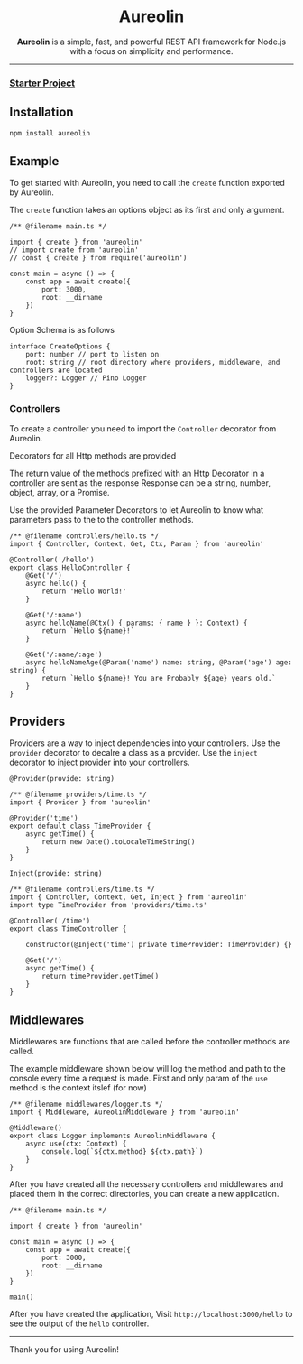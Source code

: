 <div align=center>

# Aureolin
**Aureolin** is a simple, fast, and powerful REST API framework for Node.js with a focus on simplicity and performance.

</div>

----
### [Starter Project](https://github.com/AlenSaito1/Aureolin-starter)

## Installation

```sh
npm install aureolin
```

## Example

To get started with Aureolin, you need to call the `create` function exported by Aureolin.

The `create` function takes an options object as its first and only argument.


```TS
/** @filename main.ts */

import { create } from 'aureolin'
// import create from 'aureolin'
// const { create } from require('aureolin')

const main = async () => {
    const app = await create({
        port: 3000,
        root: __dirname
    })
}
```

Option Schema is as follows

```TS
interface CreateOptions {
    port: number // port to listen on
    root: string // root directory where providers, middleware, and controllers are located
    logger?: Logger // Pino Logger
}
```
### Controllers

To create a controller you need to import the `Controller` decorator from Aureolin. 

Decorators for all Http methods are provided

The return value of the methods prefixed with an Http Decorator in a controller are sent as the response
Response can be a string, number, object, array, or a Promise.

Use the provided Parameter Decorators to let Aureolin to know what parameters pass to the to the controller methods.

```TS
/** @filename controllers/hello.ts */
import { Controller, Context, Get, Ctx, Param } from 'aureolin'

@Controller('/hello')
export class HelloController {
    @Get('/')
    async hello() {
        return 'Hello World!'
    }

    @Get('/:name')
    async helloName(@Ctx() { params: { name } }: Context) {
        return `Hello ${name}!`
    }

    @Get('/:name/:age')
    async helloNameAge(@Param('name') name: string, @Param('age') age: string) {
        return `Hello ${name}! You are Probably ${age} years old.`
    }    
}
```

## Providers

Providers are a way to inject dependencies into your controllers.
Use the `provider` decorator to decalre a class as a provider.
Use the `inject` decorator to inject provider into your controllers.

`@Provider(provide: string)`
```TS
/** @filename providers/time.ts */
import { Provider } from 'aureolin'

@Provider('time')
export default class TimeProvider {
    async getTime() {
        return new Date().toLocaleTimeString()
    }
}
```
`Inject(provide: string)`
```TS
/** @filename controllers/time.ts */
import { Controller, Context, Get, Inject } from 'aureolin'
import type TimeProvider from 'providers/time.ts'

@Controller('/time')
export class TimeController {

    constructor(@Inject('time') private timeProvider: TimeProvider) {}

    @Get('/')
    async getTime() {
        return timeProvider.getTime()
    }
}
```

## Middlewares

Middlewares are functions that are called before the controller methods are called.

The example middleware shown below will log the method and path to the console every time a request is made.
First and only param of the `use` method is the context itslef (for now)
```TS
/** @filename middlewares/logger.ts */
import { Middleware, AureolinMiddleware } from 'aureolin'

@Middleware()
export class Logger implements AureolinMiddleware {
    async use(ctx: Context) {
        console.log(`${ctx.method} ${ctx.path}`)
    }
}
```

After you have created all the necessary controllers and middlewares and placed them in the correct directories, you can create a new application.

```TS
/** @filename main.ts */

import { create } from 'aureolin'

const main = async () => {
    const app = await create({
        port: 3000,
        root: __dirname
    })
}

main()
```

After you have created the application, Visit ```http://localhost:3000/hello``` to see the output of the `hello` controller.

---
Thank you for using Aureolin!














